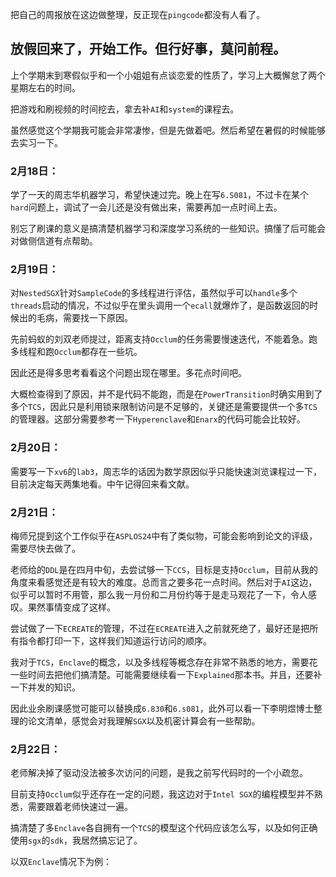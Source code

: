 把自己的周报放在这边做整理，反正现在`pingcode`都没有人看了。

## 放假回来了，开始工作。但行好事，莫问前程。
上个学期末到寒假似乎和一个小姐姐有点谈恋爱的性质了，学习上大概懈怠了两个星期左右的时间。

把游戏和刷视频的时间挖去，拿去补`AI`和`system`的课程去。

虽然感觉这个学期我可能会非常凄惨，但是先做着吧。然后希望在暑假的时候能够去实习一下。

### 2月18日：
学了一天的周志华机器学习，希望快速过完。晚上在写`6.S081`，不过卡在某个`hard`问题上，调试了一会儿还是没有做出来，需要再加一点时间上去。

别忘了刷课的意义是搞清楚机器学习和深度学习系统的一些知识。搞懂了后可能会对做侧信道有点帮助。
### 2月19日：
对`NestedSGX`针对`SampleCode`的多线程进行评估，虽然似乎可以`handle`多个`threads`启动的情况，不过似乎在里头调用一个`ecall`就爆炸了，是函数返回的时候出的毛病，需要找一下原因。

先前蚂蚁的刘双老师提过，距离支持`Occlum`的任务需要慢速迭代，不能着急。跑多线程和跑`Occlum`都存在一些坑。

因此还是得多思考看看这个问题出现在哪里。多花点时间吧。

大概检查得到了原因，并不是代码不能跑，而是在`PowerTransition`时确实用到了多个`TCS`，因此只是利用锁来限制访问是不足够的，关键还是需要提供一个多`TCS`的管理器。这部分需要参考一下`Hyperenclave`和`Enarx`的代码可能会比较好。

### 2月20日：
需要写一下`xv6`的`lab3`，周志华的话因为数学原因似乎只能快速浏览课程过一下，目前决定每天两集地看。中午记得回来看文献。

### 2月21日：
梅师兄提到这个工作似乎在`ASPLOS24`中有了类似物，可能会影响到论文的评级，需要尽快去做了。

老师给的`DDL`是在四月中旬，去尝试够一下`CCS`，目标是支持`Occlum`，目前从我的角度来看感觉还是有较大的难度。总而言之要多花一点时间。然后对于`AI`这边，似乎可以暂时不用管，那么我一月份和二月份约等于是走马观花了一下，令人感叹。果然事情变成了这样。

尝试做了一下`ECREATE`的管理，不过在`ECREATE`进入之前就死绝了，最好还是把所有指令都打印一下，这样我们知道运行访问的顺序。

我对于`TCS`，`Enclave`的概念，以及多线程等概念存在非常不熟悉的地方，需要花一些时间去把他们搞清楚。可能需要继续看一下`Explained`那本书。并且，还要补一下并发的知识。

因此业余刷课感觉可能可以替换成`6.830`和`6.s081`，此外可以看一下李明煜博士整理的论文清单，感觉会对我理解`SGX`以及机密计算会有一些帮助。

### 2月22日：
老师解决掉了驱动没法被多次访问的问题，是我之前写代码时的一个小疏忽。

目前支持`Occlum`似乎还存在一定的问题，我这边对于`Intel SGX`的编程模型并不熟悉，需要跟着老师快速过一遍。

搞清楚了多`Enclave`各自拥有一个`TCS`的模型这个代码应该怎么写，以及如何正确使用`sgx`的`sdk`，我居然搞忘记了。

以双`Enclave`情况下为例：


##